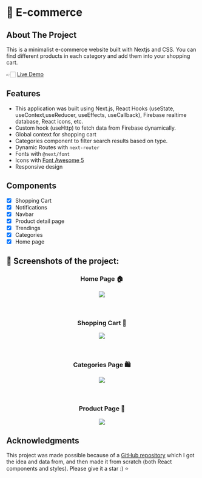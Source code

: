 # 🛒 E-commerce

## About The Project
This is a minimalist e-commerce website built with Nextjs and CSS. You can find different products in each category and add them into your shopping cart. 

👉🏻 [Live Demo](https://e-commerce-kappa-hazel.vercel.app/)


## Features
- This application was built using Next.js, React Hooks (useState, useContext,useReducer, useEffects, useCallback), Firebase realtime database, React icons, etc.
- Custom hook (useHttp) to fetch data from Firebase dynamically.
- Global context for shopping cart
- Categories component to filter search results based on type.
- Dynamic Routes with `next-router`
- Fonts with `@next/font`
- Icons with [Font Awesome 5](https://fontawesome.com/)
- Responsive design


## Components

- [x] Shopping Cart
- [x] Notifications
- [x] Navbar
- [x] Product detail page
- [x] Trendings
- [x] Categories
- [x] Home page

## 📸 Screenshots of the project:

<h3 align='center'>Home Page 🏠</h3>

<div align='center'>
<img src='https://github.com/sepidsoroush/next-search-movies/assets/105380339/33d4caa4-4ad8-479c-966a-13f4c9a1afcf'/>
</div>
<br>
<br>
<h3 align='center'>Shopping Cart 🛒</h3>

<div align='center'>
<img src='https://github.com/sepidsoroush/next-search-movies/assets/105380339/2fad09d4-8219-4057-acdf-12facaeddf45'/>
</div>
<br>
<br>
<h3 align='center'>Categories Page 🛍️</h3>

<div align='center'>
<img src='https://github.com/sepidsoroush/next-search-movies/assets/105380339/5bafe663-9879-4bf4-9c68-fb083e9425bf'/>
</div>
<br>
<br>
<h3 align='center'>Product Page 🎁</h3>

<div align='center'>
<img src='https://github.com/sepidsoroush/next-search-movies/assets/105380339/d8dc0ff0-427c-409f-9b44-30871c0de9c8'/>
</div>


## Acknowledgments

This project was made possible because of a [GitHub repository](https://github.com/Abderraouf-Rahmani/ecommerce) which I got the idea and data from, and then made it from scratch (both React components and styles). Please give it a star :) ⭐️ 
